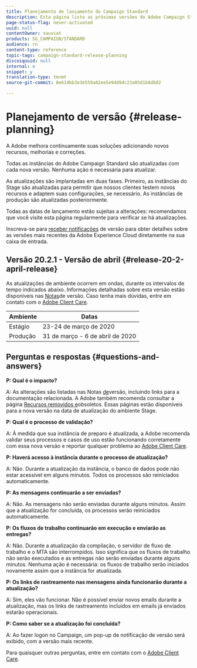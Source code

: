 ```yaml
---
title: Planejamento de lançamento do Campaign Standard
description: Esta página lista as próximas versões do Adobe Campaign Standard.
page-status-flag: never-activated
uuid: null
contentOwner: sauviat
products: SG_CAMPAIGN/STANDARD
audience: rn
content-type: reference
topic-tags: campaign-standard-release-planning
discoiquuid: null
internal: n
snippet: y
translation-type: tm+mt
source-git-commit: 8e614bb3e3e559a02ee5e94d9dc21e85d1b4dbd2

---
```



# Planejamento de versão {#release-planning}

A Adobe melhora continuamente suas soluções adicionando novos recursos, melhorias e correções.

Todas as instâncias do Adobe Campaign Standard são atualizadas com cada nova versão. Nenhuma ação é necessária para atualizar.

As atualizações são implantadas em duas fases. Primeiro, as instâncias do Stage são atualizadas para permitir que nossos clientes testem novos recursos e adaptem suas configurações, se necessário. As instâncias de produção são atualizadas posteriormente.

Todas as datas de lançamento estão sujeitas a alterações: recomendamos que você visite esta página regularmente para verificar se há atualizações.

Inscreva-se para [receber notificações](https://www.adobe.com/subscription/priority-product-update.html) de versão para obter detalhes sobre as versões mais recentes da Adobe Experience Cloud diretamente na sua caixa de entrada.

## Versão 20.2.1 - Versão de abril {#release-20-2-april-release}

As atualizações de ambiente ocorrem em ondas, durante os intervalos de tempo indicados abaixo. Informações detalhadas sobre esta versão estão disponíveis nas [Notas](../../rn/using/release-notes.md)de versão. Caso tenha mais dúvidas, entre em contato com o [Adobe Client Care](https://support.neolane.net/webApp/extranetLogin).

<table> 
 <thead> 
  <tr> 
   <th> Ambiente<br /> </th> 
   <th> Datas<br /> </th> 
  </tr> 
 </thead> 
 <tbody> 
  <tr> 
   <td> Estágio<br /> </td> 
   <td> 23-24 de março de 2020<br /> </td> 
  </tr> 
  <tr> 
   <td> Produção<br /> </td> 
   <td> 31 de março - 6 de abril de 2020<br /> </td> 
  </tr> 
 </tbody> 
</table>



## Perguntas e respostas {#questions-and-answers}

**P: Qual é o impacto?**

A: As alterações são listadas nas Notas [de](../../rn/using/release-notes.md)versão, incluindo links para a documentação relacionada. A Adobe também recomenda consultar a página [Recursos removidos e](https://helpx.adobe.com/campaign/kb/acs-deprecated-and-removed-features.html)obsoletos. Essas páginas estão disponíveis para a nova versão na data de atualização do ambiente Stage.

**P: Qual é o processo de validação?**

A: À medida que sua instância de preparo é atualizada, a Adobe recomenda validar seus processos e casos de uso estão funcionando corretamente com essa nova versão e reportar qualquer problema ao [Adobe Client Care](https://support.neolane.net/webApp/extranetLogin).

**P: Haverá acesso à instância durante o processo de atualização?**

A: Não. Durante a atualização da instância, o banco de dados pode não estar acessível em alguns minutos. Todos os processos são reiniciados automaticamente.

**P: As mensagens continuarão a ser enviadas?**

A: Não. As mensagens não serão enviadas durante alguns minutos. Assim que a atualização for concluída, os processos serão reiniciados automaticamente.

**P: Os fluxos de trabalho continuarão em execução e enviarão as entregas?**

A: Não. Durante a atualização da compilação, o servidor de fluxo de trabalho e o MTA são interrompidos. Isso significa que os fluxos de trabalho não serão executados e as entregas não serão enviadas durante alguns minutos. Nenhuma ação é necessária: os fluxos de trabalho serão iniciados novamente assim que a instância for atualizada.

**P: Os links de rastreamento nas mensagens ainda funcionarão durante a atualização?**

A: Sim, eles vão funcionar. Não é possível enviar novos emails durante a atualização, mas os links de rastreamento incluídos em emails já enviados estarão operacionais.

**P: Como saber se a atualização foi concluída?**

A: Ao fazer logon no Campaign, um pop-up de notificação de versão será exibido, com a versão mais recente.

Para quaisquer outras perguntas, entre em contato com o [Adobe Client Care](https://support.neolane.net/webApp/extranetLogin).